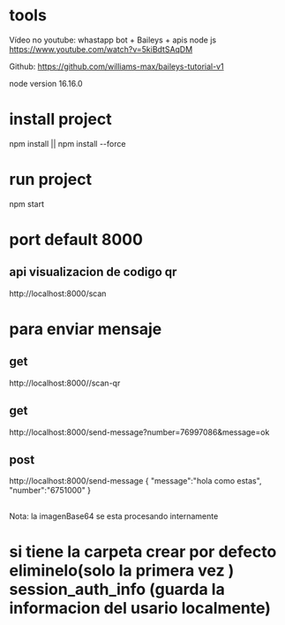 # tools

Vídeo no youtube:
whastapp bot + Baileys + apis node js
https://www.youtube.com/watch?v=5kiBdtSAqDM

Github: https://github.com/williams-max/baileys-tutorial-v1

node version 16.16.0

# install project

npm install || npm install --force

# run project

npm start

# port default 8000

## api  visualizacion de codigo  qr

http://localhost:8000/scan


# para enviar mensaje

## get

http://localhost:8000//scan-qr

## get

http://localhost:8000/send-message?number=76997086&message=ok

## post

http://localhost:8000/send-message
{
"message":"hola como estas",
"number":"6751000"
}



##

Nota: la imagenBase64 se esta procesando internamente

# si tiene la carpeta crear por defecto eliminelo(solo la primera vez ) session_auth_info (guarda la informacion del usario localmente)
